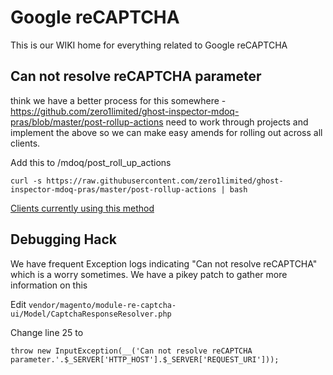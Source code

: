 # Google reCAPTCHA

This is our WIKI home for everything related to Google reCAPTCHA

## Can not resolve reCAPTCHA parameter

think we have a better process for this somewhere - https://github.com/zero1limited/ghost-inspector-mdoq-pras/blob/master/post-rollup-actions
need to work through projects and implement the above so we can make easy amends for rolling out across all clients.


Add this to /mdoq/post_roll_up_actions

```
curl -s https://raw.githubusercontent.com/zero1limited/ghost-inspector-mdoq-pras/master/post-rollup-actions | bash

```

[Clients currently using this method](https://github.com/search?q=org%3Azero1limited%20ghost-inspector-mdoq-pras&type=code)





## Debugging Hack

We have frequent Exception logs indicating "Can not resolve reCAPTCHA" which is a worry sometimes. We have a pikey patch to gather more information on this

Edit `vendor/magento/module-re-captcha-ui/Model/CaptchaResponseResolver.php`

Change line 25 to 
```
throw new InputException(__('Can not resolve reCAPTCHA parameter.'.$_SERVER['HTTP_HOST'].$_SERVER['REQUEST_URI']));

```
